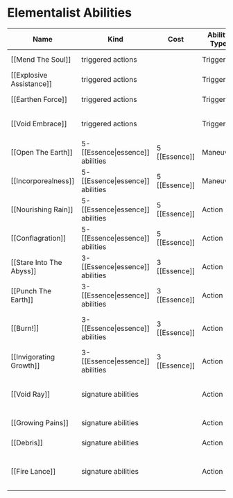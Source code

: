 # Elementalist Abilities

| Name                     | Kind                             | Cost          | Ability Type | Distance         | Target               |
| ------------------------ | -------------------------------- | ------------- | ------------ | ---------------- | -------------------- |
| [[Mend The Soul]]        | triggered actions                |               | Triggered    | Ranged 5         | Self or 1 ally       |
| [[Explosive Assistance]] | triggered actions                |               | Triggered    | Ranged 5         | Self or 1 ally       |
| [[Earthen Force]]        | triggered actions                |               | Triggered    | Ranged 5         | Self or 1 ally       |
| [[Void Embrace]]         | triggered actions                |               | Triggered    | Self or Ranged 5 | Self or 1 ally       |
| [[Open The Earth]]       | 5-[[Essence\|essence]] abilities | 5 [[Essence]] | Maneuver     | Ranged 5         | Special              |
| [[Incorporealness]]      | 5-[[Essence\|essence]] abilities | 5 [[Essence]] | Maneuver     | Self or Reach    | Self or 1 ally       |
| [[Nourishing Rain]]      | 5-[[Essence\|essence]] abilities | 5 [[Essence]] | Action       | 5 burst          | All enemies          |
| [[Conflagration]]        | 5-[[Essence\|essence]] abilities | 5 [[Essence]] | Action       | 4 cube within 5  | All enemies          |
| [[Stare Into The Abyss]] | 3-[[Essence\|essence]] abilities | 3 [[Essence]] | Action       | 4 cube within 5  | All enemies          |
| [[Punch The Earth]]      | 3-[[Essence\|essence]] abilities | 3 [[Essence]] | Action       | 3 burst          | All enemies          |
| [[Burn!]]                | 3-[[Essence\|essence]] abilities | 3 [[Essence]] | Action       | Ranged 5         | 1 creature or object |
| [[Invigorating Growth]]  | 3-[[Essence\|essence]] abilities | 3 [[Essence]] | Action       | Ranged 5         | 1 creature           |
| [[Void Ray]]             | signature abilities              |               | Action       | Ranged 5         | 1 creature or object |
| [[Growing Pains]]        | signature abilities              |               | Action       | Ranged 5         | 1 creature           |
| [[Debris]]               | signature abilities              |               | Action       | 3 cube within 5  | All enemies          |
| [[Fire Lance]]           | signature abilities              |               | Action       | Ranged 5         | 1 creature or object |
